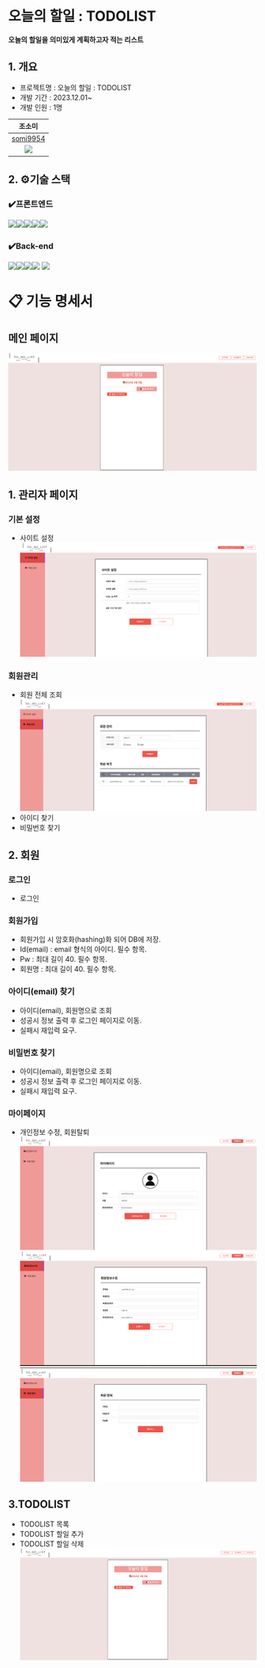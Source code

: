 
# 오늘의 할일 : TODOLIST
**오늘의 할일을 의미있게 계획하고자 적는 리스트**

## 1. 개요
- 프로젝트명 : 오늘의 할일 : TODOLIST
- 개발 기간 : 2023.12.01~
- 개발 인원 : 1명

|조소미|
|:---:|
|[somi9954](https://github.com/somi9954)|
![](https://avatars.githubusercontent.com/u/137499604?v=4)|

## 2. ⚙️기술 스택
### ✔️프론트엔드
<img src="https://img.shields.io/badge/React-61DAFB?style=for-the-badge&logo=React&logoColor=black"><img src="https://img.shields.io/badge/Css-1572B6?style=for-the-badge&logo=Css&logoColor=white"><img src="https://img.shields.io/badge/node.js-339933?style=for-the-badge&logo=Node.js&logoColor=white"><img src="https://img.shields.io/badge/javascript-F7DF1E?style=for-the-badge&logo=javascript&logoColor=black"><img src="https://img.shields.io/badge/html5-E34F26?style=for-the-badge&logo=html5&logoColor=white">
### ✔️Back-end
<img src="https://img.shields.io/badge/java-007396?style=for-the-badge&logo=java&logoColor=white"><img src="https://img.shields.io/badge/Spring-6DB33F?style=for-the-badge&logo=Spring&logoColor=green"><img src="https://img.shields.io/badge/Spring Boot-6DB33F?style=for-the-badge&logo=Spring Boot&logoColor=yellow"><img src="https://img.shields.io/badge/oracle-F80000?style=for-the-badge&logo=oracle&logoColor=white">
<img src="https://img.shields.io/badge/JWT-000000?style=for-the-badge&logo=jsonwebtoken&logoColor=white">


# 📋 기능 명세서
## 메인 페이지
![메인페이지](/images/main.png)

## 1. 관리자 페이지
### 기본 설정
- 사이트 설정
![사이트설정](/images/사이트%20설정.png)

### 회원관리
- 회원 전체 조회
  ![사이트설정](/images/회원관리.png)
- 아이디 찾기
- 비밀번호 찾기

## 2. 회원
### 로그인
- 로그인
### 회원가입
- 회원가입 시 암호화(hashing)화 되어 DB에 저장.
- Id(email) : email 형식의 아이디. 필수 항목.
- Pw : 최대 길이 40. 필수 항목.
- 회원명 : 최대 길이 40. 필수 항목.

### 아이디(email) 찾기
- 아이디(email), 회원명으로 조회
- 성공시 정보 출력 후 로그인 페이지로 이동.
- 실패시 재입력 요구.

### 비밀번호 찾기
- 아이디(email), 회원명으로 조회
- 성공시 정보 출력 후 로그인 페이지로 이동.
- 실패시 재입력 요구.

### 마이페이지
- 개인정보 수정, 회원탈퇴
![마이페이지](/images/mypage.png)
![개인정보수정](/images/savemember.png)
![회원탈퇴](/images/회원탈퇴.png)

## 3.TODOLIST
- TODOLIST 목록
- TODOLIST 할일 추가
- TODOLIST 할일 삭제
![TODOLIST](/images/main.png)

